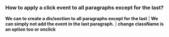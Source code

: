 ### How to apply a click event to all paragraphs except for the last?

**We can to create a div/section to all paragraphs except for the last** | 
**We can simply not add the event in the last paragraph.** | 
**change className is an option too or onclick**
